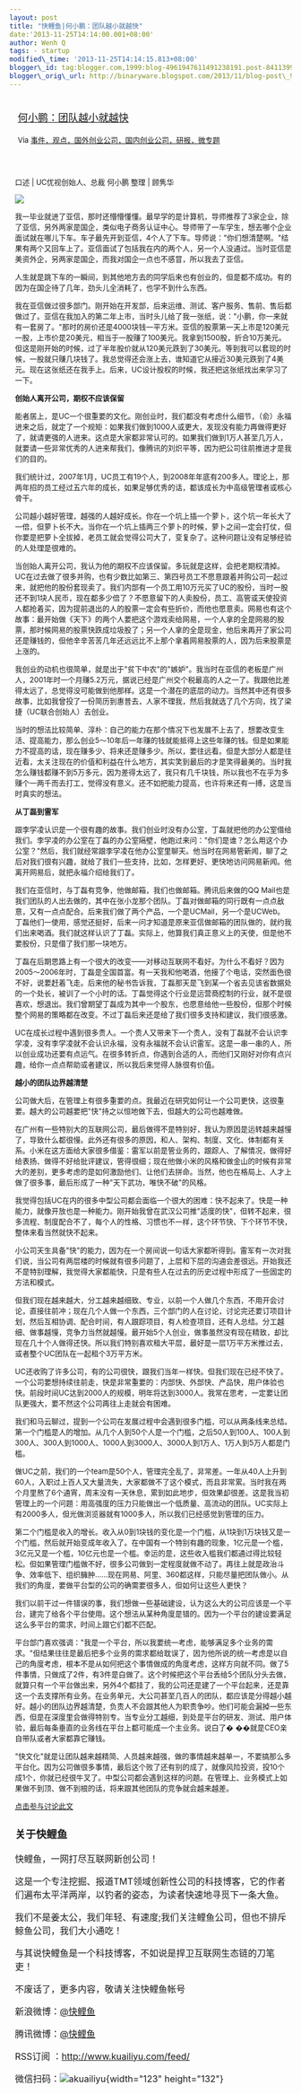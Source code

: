 ```yaml
--- 
layout: post 
title: "快鲤鱼|何小鹏：团队越小就越快" 
date:'2013-11-25T14:14:00.001+08:00' 
author: Wenh Q
tags: - startup
modified\_time: '2013-11-25T14:14:15.813+08:00' 
blogger\_id: tag:blogger.com,1999:blog-4961947611491238191.post-8411399314716156564
blogger\_orig\_url: http://binaryware.blogspot.com/2013/11/blog-post\_9378.html
---
```

<div style="margin: 10px; padding: 5px;">

<div style="font-size: 18px;">

[何小鹏：团队越小就越快](http://www.kuailiyu.com/article/6133.html)

</div>

<div style="font-size: 13px;">

Via
[事件，观点，国外创业公司，国内创业公司，研报，微专题](http://www.kuailiyu.com/)

</div>

</div>

<div style="font-size: 13px; padding: 15px 0 10px 10px;">

口述 | UC优视创始人、总裁 何小鹏 整理 | 顾隽华

![](http://www.kuailiyu.com/uploadfile/2013/1119/20131119074858311.jpg)

我一毕业就进了亚信，那时还懵懵懂懂。最早学的是计算机，导师推荐了3家企业，除了亚信，另外两家是国企，类似电子商务认证中心。导师带了一车学生，想去哪个企业面试就在哪儿下车。车子最先开到亚信，4个人了下车。导师说："你们想清楚啊。"结果有两个又回车上了。亚信面试了包括我在内的两个人，另一个人没通过。当时亚信是美资外企，另两家是国企，而我对国企一点也不感冒，所以我去了亚信。

人生就是跳下车的一瞬间，到其他地方去的同学后来也有创业的，但是都不成功。有的因为在国企待了几年，劲头儿全消耗了，也学不到什么东西。

我在亚信做过很多部门。刚开始在开发部，后来运维、测试、客户服务、售前、售后都做过了。亚信在我加入的第二年上市，当时头儿给了我一张纸，说："小鹏，你一来就有一套房了。"那时的房价还是4000块钱一平方米。亚信的股票第一天上市是120美元一股，上市价是20美元，相当于一股赚了100美元。我拿到1500股，折合10万美元。但这是刚开始的时候，过了半年股价就从120美元跌到了30美元。等到我可以套现的时候，一股就只赚几块钱了。我总觉得还会涨上去，谁知道它从接近30美元跌到了4美元。现在这张纸还在我手上。后来，UC设计股权的时候，我还把这张纸找出来学习了一下。

**创始人离开公司，期权不应该保留**

能者居上，是UC一个很重要的文化。刚创业时，我们都没有考虑什么细节，（俞）永福进来之后，就定了一个规矩：如果我们做到1000人或更大，发现没有能力再做得更好了，就请更强的人进来。这点是大家都非常认可的。如果我们做到1万人甚至几万人，就要请一些非常优秀的人进来帮我们，像腾讯的刘炽平等，因为把公司往前推进才是我们的目的。

我们统计过，2007年1月，UC员工有19个人，到2008年年底有200多人。理论上，那两年招的员工经过五六年的成长，如果足够优秀的话，都该成长为中高级管理者或核心骨干。

公司越小越好管理，越强的人越好成长。你在一个坑上插一个萝卜，这个坑一年长大了一倍，但萝卜长不大。当你在一个坑上插两三个萝卜的时候，萝卜之间一定会打仗，但你要是把萝卜全拔掉，老员工就会觉得公司大了，变复杂了。这种问题让没有足够经验的人处理是很难的。

当创始人离开公司，我认为他的期权不应该保留。多玩就是这样，会把老期权清掉。UC在过去做了很多并购，也有少数比如第三、第四号员工不愿意跟着并购公司一起过来，就把他的股份套现卖了。我们内部有一个员工用10万元买了UC的股份，当时一股还不到1块人民币，现在都多少倍了？不愿意留下的人卖股份，员工、高管或天使投资人都抢着买，因为提前退出的人的股票一定会有些折价，而他也愿意卖。网易也有这个故事：最开始做《天下》的两个人要把这个游戏卖给网易，一个人拿的全是网易的股票，那时候网易的股票快跌成垃圾股了；另一个人拿的全是现金，他后来再开了家公司还是赚钱的，但他辛辛苦苦几年还远远比不上那个拿着网易股票的人，因为后来股票是上涨的。

我创业的动机也很简单，就是出于"贫下中农"的"嫉妒"。我当时在亚信的老板是广州人，2001年时一个月赚5.2万元，据说已经是广州交个税最高的人之一了。我跟他比差得太远了，总觉得没可能做到他那样。这是一个潜在的底层的动力。当然其中还有很多故事，比如我曾投了一份简历到惠普去，人家不理我，然后我就选了几个方向，找了梁捷（UC联合创始人）去创业。

当时的想法比较简单、淳朴：自己的能力在那个情况下也发展不上去了，想要改变生活、提高能力，那么创业5～10年后一年赚的钱就能抵得上这些年赚的钱。但是如果能力不提高的话，现在赚多少、将来还是赚多少。所以，要往远看。但是大部分人都是往近看，太关注现在的价值和利益在什么地方，其实笑到最后的才是笑得最美的。当时我怎么赚钱都赚不到5万多元，因为差得太远了，我只有几千块钱，所以我也不在乎为多赚个一两千而去打工，觉得没有意义。还不如把能力提高，也许将来还有一搏，这是当时真实的想法。

**从丁磊到雷军**

跟李学凌认识是一个很有趣的故事。我们创业时没有办公室，丁磊就把他的办公室借给我们。李学凌的办公室在丁磊的办公室隔壁，他跑过来问："你们是谁？怎么用这个办公室？"然后，我们就经常跟李学凌在他办公室里聊天。他当时在网易管新闻，聊了之后对我们很有兴趣，就给了我们一些支持，比如，怎样更好、更快地访问网易新闻。他离开网易后，就把永福介绍给我们了。

我们在亚信时，与丁磊有竞争，他做邮箱，我们也做邮箱。腾讯后来做的QQ
Mail也是我们团队的人出去做的，其中在张小龙那个团队。丁磊对做邮箱的同行既有一点点敌意，又有一点点配合。后来我们做了两个产品，一个是UCMail，另一个是UCWeb。丁磊他们一使用，感觉还挺好，后来一问才知道是原来亚信做邮箱的团队做的，就约我们出来喝酒。我们就这样认识了丁磊。实际上，他算我们真正意义上的天使，但是他不要股份，只是借了我们那一块地方。

丁磊在后期思路上有一个很大的改变——对移动互联网不看好。为什么不看好？因为2005～2006年时，丁磊是全国首富。有一天我和他喝酒，他接了个电话，突然面色很不好，说要赶着飞走。后来他的秘书告诉我，丁磊那天是飞到某一个省去见该省数据处的一个处长，被训了一个小时的话。丁磊觉得这个行业是运营商控制的行业，就不是很喜欢，想退出。我们曾期望丁磊成为其中一个股东，也愿意给他一些股份，但那个时候整个网易的策略都在改变。不过丁磊后来还是给了我们很多支持和建议，我们很感激。

UC在成长过程中遇到很多贵人。一个贵人又带来下一个贵人，没有丁磊就不会认识李学凌，没有李学凌就不会认识永福，没有永福就不会认识雷军。这是一串一串的人，所以创业成功还要有点运气。在很多转折点，你遇到合适的人，而他们又刚好对你有点兴趣，给你一点点帮助或者建议，所以我后来觉得人脉很有价值。

**越小的团队边界越清楚**

公司做大后，在管理上有很多重要的点。我最近在研究如何让一个公司更快，这很重要。越大的公司越要把"快"持之以恒地做下去，但越大的公司也越难做。

在广州有一些特别大的互联网公司，最后做得不是特别好，我认为原因是运转越来越慢了，导致什么都很慢。此外还有很多的原因，和人、架构、制度、文化、体制都有关系。小米在这方面给大家很多借鉴：雷军以前是管业务的，跟踪人、了解情况，做得好给表扬、做得不好给批评建议，管得很细；现在他做小米的风格和做金山的时候有非常大的差别，更多考虑的是如何激励他们、让他们去拼命。当然，他也在格局上、人才上做了很多事，最后形成了一种"天下武功，唯快不破"的风格。

我觉得包括UC在内的很多中型公司都会面临一个很大的困难：快不起来了。快是一种能力，就像开放也是一种能力。刚开始我曾在武汉公司推"适度的快"，但转不起来，很多流程、制度配合不了，每个人的性格、习惯也不一样，这个环节快、下个环节不快，整体来看当然就快不起来。

小公司天生具备"快"的能力，因为在一个房间说一句话大家都听得到。雷军有一次对我们说，当公司有两层楼的时候就有很多问题了，上层和下层的沟通会差很远。开始我还不是特别理解，我觉得大家都能快，只是有些人在过去的历史过程中形成了一些固定的方法和模式。

但我们现在越来越大，分工越来越细致、专业，以前一个人做几个东西，不用开会讨论，直接往前冲；现在几个人做一个东西，三个部门的人在讨论，讨论完还要订项目计划，然后互相协调、配合时间，有人跟踪项目，有人检查项目，还有人总结。分工越细、做事越慢，竞争力当然就越慢。最开始5个人创业，做事虽然没有现在精致，却比现在几十个人做得还快。所以我们特别喜欢租大平层，最好是一层1万平方米推过去，或者整个UC团队在一起租个3万平方米。

UC还收购了许多公司，有的公司很快，跟我们当年一样快。但我们现在已经不快了。一个公司要想持续往前走，快是非常重要的：内部快、外部快、产品快，用户体验也快。前段时间UC达到2000人的规模，明年将达到3000人。我常在思考，一定要让团队更强大，要不然这个公司再往上走就会有困难。

我们和马云聊过，提到一个公司在发展过程中会遇到很多门槛，可以从两条线来总结。第一个门槛是人的增加。从几个人到50个人是一个门槛，之后50人到100人、100人到300人、300人到1000人、1000人到3000人、3000人到1万人、1万人到5万人都是门槛。

做UC之前，我们的一个team是50个人，管理完全乱了，非常差。一年从40人上升到60人，入职过上百人又大量流失，大家都做不了这个模式，而且非常累。当时我在两个月里熬了6个通宵，周末没有一天休息，累到如此地步，但效果却很差。这是我当初管理上的一个问题：用高强度的压力只能做出一个低质量、高流动的团队。UC实际上有2000多人，但光做浏览器就有1000多人，所以我们已经感觉到管理的压力。

第二个门槛是收入的增长。收入从0到1块钱的变化是一个门槛，从1块到1万块钱又是一个门槛，然后就开始变成年收入了。在中国有一个特别有趣的现象，1亿元是一个槛，3亿元又是一个槛，10亿元也是一个槛。幸运的是，这些收入槛我们都通过得比较轻松。但如果管理门槛做不好，很多公司做到一定程度就做不动了。再往上就是政治斗争、效率低下、组织臃肿……现在网易、阿里、360都这样，只能尽量把团队做小。从我们的角度，要做平台型的公司的确需要很多人，但如何让这些人更快？

我们以前干过一件错误的事，我们想做一些基础建设，认为这么大的公司应该是一个平台，建完了给各个平台使用。这个想法从某种角度是错的。因为一个平台的建设要满足这么多平台的需求，时间上跟它们都不匹配。

平台部门喜欢强调："我是一个平台，所以我要统一考虑，能够满足多个业务的需求。"但结果往往是最后把多个业务的需求都给耽误了，因为他所说的统一考虑是以自己的角度考虑，根本不是从如何把这个事情做成的角度考虑，这样方向就不同。做了5件事情，只做成了2件，有3件是白做了。这个时候把这个平台丢给5个团队分头去做，就算只有一个平台做出来，另外4个都挂了，我的公司还是建了一个平台起来，还是靠这一个去支撑所有业务。在业务单元，大公司甚至几百人的团队，都应该是分得越小越好。越小的团队边界越清楚，负责人不会跟其他人为职责争吵。他们可能会漏掉一些东西，但是在深度里会做得特别专。当专业分工越细，到处是平台的研发、测试、用户体验，最后每条垂直的业务线在平台上都可能成一个主业务。说白了�
��就是CEO亲自带队或者大家都靠它赚钱。

"快文化"就是让团队越来越精简、人员越来越强，做的事情越来越单一，不要搞那么多平台化。因为公司做很多事情，最后这个败了还有别的成了，就像风险投资，投10个成1个，你就已经很牛叉了。中型公司都会遇到这样的问题。在管理上、业务模式上如果做不到顶、做不到根的话，将来跟其他团队的竞争就会越来越差。

[点击参与讨论此文](http://www.kuailiyu.com/article/6133.html?utm_source=articletail&utm_medium=RSS#comments)

<div style="font-size: 16px;">

### **关于快鲤鱼**

快鲤鱼，一网打尽互联网新创公司！

这是一个专注挖掘、报道TMT领域创新性公司的科技博客，它的作者们遍布太平洋两岸，以钓者的姿态，为读者快速地寻觅下一条大鱼。

我们不是姜太公，我们年轻、有速度;我们关注鲤鱼公司，但也不排斥鲸鱼公司，我们大小通吃！

与其说快鲤鱼是一个科技博客，不如说是捍卫互联网生态链的刀笔吏！

<div>

不废话了，更多内容，敬请关注快鲤鱼帐号

新浪微博：[@快鲤鱼](http://weibo.com/p/1002062696344613/mblog)

腾讯微博：[@快鲤鱼](http://t.qq.com/kuailiyucyzone)

RSS订阅 ：<http://www.kuailiyu.com/feed/>

微信扫码：![akuailiyu](http://tpl5.kuailiyu.com/templates/white/images/weixin.jpg){width="123"
height="132"}

</div>

</div>

</div>
